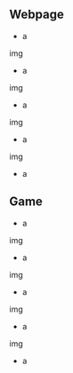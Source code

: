 ## Webpage

- a

img

- a

img

- a

img

- a

img

- a


## Game

- a

img

- a

img

- a

img

- a

img

- a